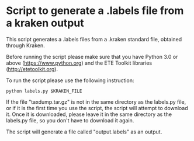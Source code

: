 # Script to generate a .labels file from a kraken output

This script generates a .labels files from a .kraken standard file, obtained through Kraken. 

Before running the script please make sure that you have Python 3.0 or above (https://www.python.org) and the ETE Toolkit libraries (http://etetoolkit.org). 

To run the script please use the following instruction:

`python labels.py $KRAKEN_FILE`

If the file "taxdump.tar.gz" is not in the same directory as the labels.py file, or if it is the first time you use the script, the script will attempt to download it. Once it is downloaded, please leave it in the same directory as the labels.py file, so you don't have to download it again. 

The script will generate a file called "output.labels" as an output. 
